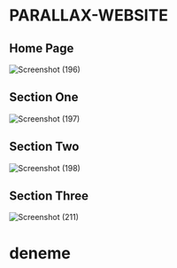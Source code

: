 # PARALLAX-WEBSITE

## Home Page
![Screenshot (196)](https://user-images.githubusercontent.com/32364768/56619985-07bb4200-6645-11e9-8af5-f7e2f64ce1f6.png)

## Section One 
![Screenshot (197)](https://user-images.githubusercontent.com/32364768/56619991-0ab63280-6645-11e9-9b87-b2c479315172.png)

## Section Two
![Screenshot (198)](https://user-images.githubusercontent.com/32364768/56619997-0f7ae680-6645-11e9-8fcc-35127cbbc7f9.png)

## Section Three
![Screenshot (211)](https://user-images.githubusercontent.com/32364768/56663536-f2392d00-66c3-11e9-894d-5e4d92346e94.png)
# deneme
